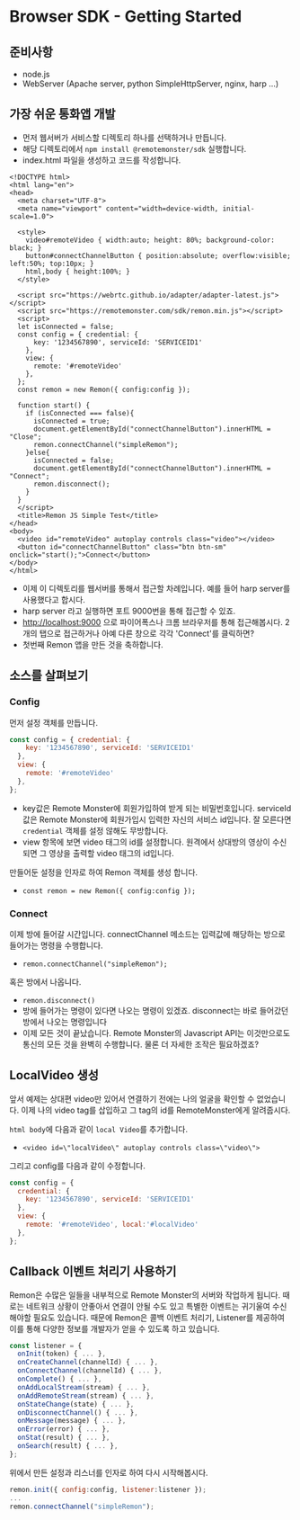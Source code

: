 # Browser SDK - Getting Started

## 준비사항

* node.js
* WebServer \(Apache server, python SimpleHttpServer, nginx, harp ...\)

## 가장 쉬운 통화앱 개발

* 먼저 웹서버가 서비스할 디렉토리 하나를 선택하거나 만듭니다.
* 해당 디렉토리에서 `npm install @remotemonster/sdk` 실행합니다.
* index.html 파일을 생성하고 코드를 작성합니다.

```markup
<!DOCTYPE html>
<html lang="en">
<head>
  <meta charset="UTF-8">
  <meta name="viewport" content="width=device-width, initial-scale=1.0">

  <style>
    video#remoteVideo { width:auto; height: 80%; background-color: black; }
    button#connectChannelButton { position:absolute; overflow:visible; left:50%; top:10px; }
    html,body { height:100%; }
  </style>

  <script src="https://webrtc.github.io/adapter/adapter-latest.js"></script>
  <script src="https://remotemonster.com/sdk/remon.min.js"></script>
  <script>
  let isConnected = false;
  const config = { credential: {
      key: '1234567890', serviceId: 'SERVICEID1'
    },
    view: {
      remote: '#remoteVideo'
    },
  };
  const remon = new Remon({ config:config });

  function start() {
    if (isConnected === false){
      isConnected = true;
      document.getElementById("connectChannelButton").innerHTML = "Close";
      remon.connectChannel("simpleRemon");
    }else{
      isConnected = false;
      document.getElementById("connectChannelButton").innerHTML = "Connect";
      remon.disconnect();
    }
  }
  </script>
  <title>Remon JS Simple Test</title>
</head>
<body>
  <video id="remoteVideo" autoplay controls class="video"></video>
  <button id="connectChannelButton" class="btn btn-sm" onclick="start();">Connect</button>
</body>
</html>
```

* 이제 이 디렉토리를 웹서버를 통해서 접근할 차례입니다. 예를 들어 harp server를 사용했다고 합시다.
* harp server 라고 실행하면 포트 9000번을 통해 접근할 수 있죠.
* [http://localhost:9000](http://localhost:9000) 으로 파이어폭스나 크롬 브라우저를 통해 접근해봅시다. 2개의 탭으로 접근하거나 아예 다른 창으로 각각 'Connect'를 클릭하면?
* 첫번째 Remon 앱을 만든 것을 축하합니다.

## 소스를 살펴보기

### Config

먼저 설정 객체를 만듭니다.

```javascript
const config = { credential: {
    key: '1234567890', serviceId: 'SERVICEID1'
  },
  view: {
    remote: '#remoteVideo'
  },
};
```

* key값은 Remote Monster에 회원가입하여 받게 되는 비밀번호입니다. serviceId값은 Remote Monster에 회원가입시 입력한 자신의 서비스 id입니다. 잘 모른다면 `credential` 객체를 설정 않해도 무방합니다.
* view 항목에 보면 video 태그의 id를 설정합니다. 원격에서 상대방의 영상이 수신되면 그 영상을 출력할 video 태그의 id입니다.

만들어둔 설정을 인자로 하여 Remon 객체를 생성 합니다.

* `const remon = new Remon({ config:config });`

### Connect

이제 방에 들어갈 시간입니다. connectChannel 메소드는 입력값에 해당하는 방으로 들어가는 명령을 수행합니다.

* `remon.connectChannel("simpleRemon");`

혹은 방에서 나옵니다.

* `remon.disconnect()`
* 방에 들어가는 명령이 있다면 나오는 명령이 있겠죠. disconnect는 바로 들어갔던 방에서 나오는 명령입니다
* 이제 모든 것이 끝났습니다. Remote Monster의 Javascript API는 이것만으로도 통신의 모든 것을 완벽히 수행합니다. 물론 더 자세한 조작은 필요하겠죠?

## LocalVideo 생성

앞서 예제는 상대편 video만 있어서 연결하기 전에는 나의 얼굴을 확인할 수 없었습니다. 이제 나의 video tag를 삽입하고 그 tag의 id를 RemoteMonster에게 알려줍시다.

`html body`에 다음과 같이 `local Video`를 추가합니다.

* `<video id=\"localVideo\" autoplay controls class=\"video\">`

그리고 config를 다음과 같이 수정합니다.

```javascript
const config = {
  credential: {
    key: '1234567890', serviceId: 'SERVICEID1'
  },
  view: {
    remote: '#remoteVideo', local:'#localVideo'
  },
};
```

## Callback 이벤트 처리기 사용하기

Remon은 수많은 일들을 내부적으로 Remote Monster의 서버와 작업하게 됩니다. 때로는 네트워크 상황이 안좋아서 연결이 안될 수도 있고 특별한 이벤트는 귀기울여 수신해야할 필요도 있습니다. 때문에 Remon은 콜백 이벤트 처리기, Listener를 제공하여 이를 통해 다양한 정보를 개발자가 얻을 수 있도록 하고 있습니다.

```javascript
const listener = {
  onInit(token) { ... },
  onCreateChannel(channelId) { ... },
  onConnectChannel(channelId) { ... },
  onComplete() { ... },
  onAddLocalStream(stream) { ... },
  onAddRemoteStream(stream) { ... },
  onStateChange(state) { ... },
  onDisconnectChannel() { ... },
  onMessage(message) { ... },
  onError(error) { ... },
  onStat(result) { ... },
  onSearch(result) { ... },
};
```

위에서 만든 설정과 리스너를 인자로 하여 다시 시작해봅시다.

```javascript
remon.init({ config:config, listener:listener });
...
remon.connectChannel("simpleRemon");
```

